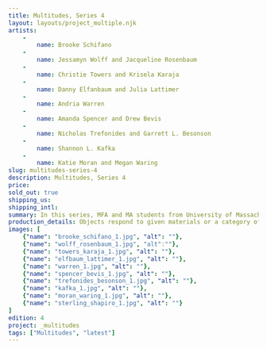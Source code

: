 ```yaml
---
title: Multitudes, Series 4
layout: layouts/project_multiple.njk
artists: 
    -
        name: Brooke Schifano
    -
        name: Jessamyn Wolff and Jacqueline Rosenbaum
    -
        name: Christie Towers and Krisela Karaja
    -
        name: Danny Elfanbaum and Julia Lattimer
    -
        name: Andria Warren
    -
        name: Amanda Spencer and Drew Bevis
    -
        name: Nicholas Trefonides and Garrett L. Besonson
    -
        name: Shannon L. Kafka
    -
        name: Katie Moran and Megan Waring
slug: multitudes-series-4
description: Multitudes, Series 4
price:
sold_out: true
shipping_us: 
shipping_intl: 
summary: In this series, MFA and MA students from University of Massachusetts Boston’s Fall 2018 special topics course were invited to creatively interpret coin banks into a work of literary or visual art. 
production_details: Objects respond to given materials or a category of item which can vary by series.
images: [
    {"name": "brooke_schifano_1.jpg", "alt": ""},
    {"name": "wolff_rosenbaum_1.jpg", "alt":""},
    {"name": "towers_karaja_1.jpg", "alt": ""},
    {"name": "elfbaum_lattimer_1.jpg", "alt": ""},
    {"name": "warren_1.jpg", "alt": ""},
    {"name": "spencer_bevis_1.jpg", "alt": ""},
    {"name": "trefonides_besonson_1.jpg", "alt": ""},
    {"name": "kafka_1.jpg", "alt": ""},
    {"name": "moran_waring_1.jpg", "alt": ""},
    {"name": "sterling_shapiro_1.jpg", "alt": ""}
]
edition: 4
project: _multitudes
tags: ["Multitudes", "latest"]
---
```

